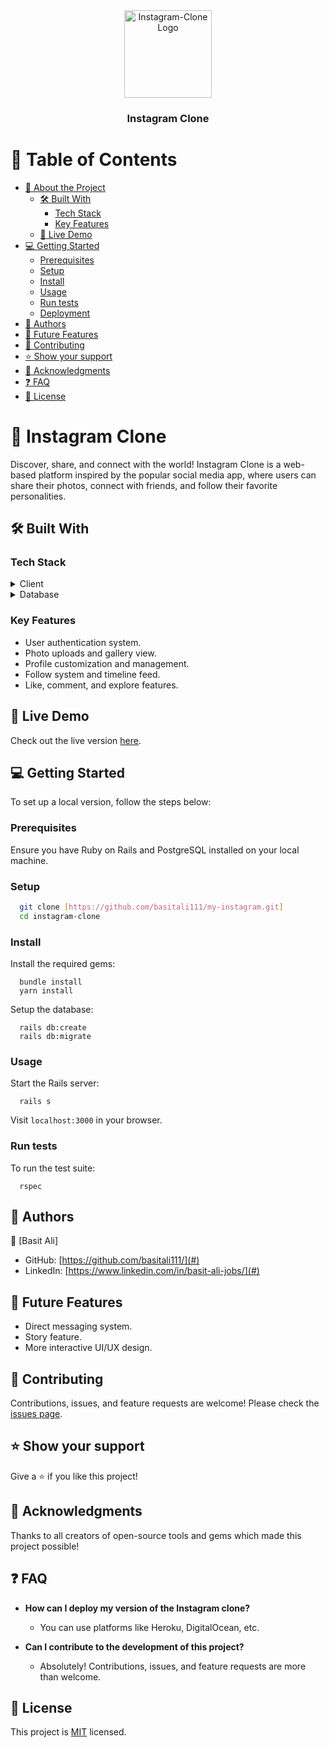 <div align="center">

  <img src="murple_logo.png" alt="Instagram-Clone Logo" width="140" height="auto" />
  <br/>
  <h3><b>Instagram Clone</b></h3>

</div>

# 📗 Table of Contents

- [📖 About the Project](#about-project)
  - [🛠 Built With](#built-with)
    - [Tech Stack](#tech-stack)
    - [Key Features](#key-features)
  - [🚀 Live Demo](#live-demo)
- [💻 Getting Started](#getting-started)
  - [Prerequisites](#prerequisites)
  - [Setup](#setup)
  - [Install](#install)
  - [Usage](#usage)
  - [Run tests](#run-tests)
  - [Deployment](#deployment)
- [👥 Authors](#authors)
- [🔭 Future Features](#future-features)
- [🤝 Contributing](#contributing)
- [⭐️ Show your support](#support)
- [🙏 Acknowledgments](#acknowledgements)
- [❓ FAQ](#faq)
- [📝 License](#license)

# 📖 Instagram Clone <a name="about-project"></a>

Discover, share, and connect with the world! Instagram Clone is a web-based platform inspired by the popular social media app, where users can share their photos, connect with friends, and follow their favorite personalities.

## 🛠 Built With <a name="built-with"></a>

### Tech Stack <a name="tech-stack"></a>

<details>
  <summary>Client</summary>
  <ul>
    <li><a href="https://rubyonrails.org/">Ruby on Rails</a></li>
  </ul>
</details>

<details>
<summary>Database</summary>
  <ul>
    <li><a href="https://www.postgresql.org/">PostgreSQL</a></li>
  </ul>
</details>

### Key Features <a name="key-features"></a>

- User authentication system.
- Photo uploads and gallery view.
- Profile customization and management.
- Follow system and timeline feed.
- Like, comment, and explore features.

## 🚀 Live Demo <a name="live-demo"></a>

Check out the live version [here](#).

## 💻 Getting Started <a name="getting-started"></a>

To set up a local version, follow the steps below:

### Prerequisites

Ensure you have Ruby on Rails and PostgreSQL installed on your local machine.

### Setup

```bash
  git clone [https://github.com/basitali111/my-instagram.git]
  cd instagram-clone
```

### Install

Install the required gems:

```
  bundle install
  yarn install
```

Setup the database:

```
  rails db:create
  rails db:migrate
```

### Usage

Start the Rails server:

```
  rails s
```

Visit `localhost:3000` in your browser.

### Run tests

To run the test suite:

```
  rspec
```

## 👥 Authors <a name="authors"></a>

👤 [Basit Ali]

- GitHub: [https://github.com/basitali111/](#)
- LinkedIn: [https://www.linkedin.com/in/basit-ali-jobs/](#)

## 🔭 Future Features <a name="future-features"></a>

- Direct messaging system.
- Story feature.
- More interactive UI/UX design.

## 🤝 Contributing <a name="contributing"></a>

Contributions, issues, and feature requests are welcome! Please check the [issues page](../../issues/).

## ⭐️ Show your support <a name="support"></a>

Give a ⭐️ if you like this project!

## 🙏 Acknowledgments <a name="acknowledgements"></a>

Thanks to all creators of open-source tools and gems which made this project possible!

## ❓ FAQ <a name="faq"></a>

- **How can I deploy my version of the Instagram clone?**

  - You can use platforms like Heroku, DigitalOcean, etc.

- **Can I contribute to the development of this project?**

  - Absolutely! Contributions, issues, and feature requests are more than welcome.

## 📝 License <a name="license"></a>

This project is [MIT](./LICENSE) licensed.
